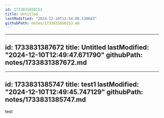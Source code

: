 ```yaml
---
id: 1733831650153
title: Untitled
lastModified: "2024-12-10T12:54:08.530683"
githubPath: notes/1733831650153.md
---
```

---
id: 1733831387672
title: Untitled
lastModified: "2024-12-10T12:49:47.671790"
githubPath: notes/1733831387672.md
---
---
id: 1733831385747
title: test1
lastModified: "2024-12-10T12:49:45.747129"
githubPath: notes/1733831385747.md
---
test